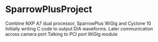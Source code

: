 # SparrowPlusProject
Combine NXP A7 dual processor, SparrowPlus WiGig and Cyclone 10
Initially writing C code to output D/A waveforms.
Later communication across camera port 
Talking to PCI port WiGig  module
